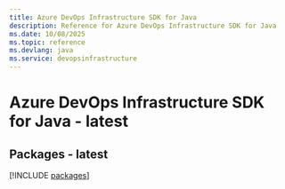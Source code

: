 ```yaml
---
title: Azure DevOps Infrastructure SDK for Java
description: Reference for Azure DevOps Infrastructure SDK for Java
ms.date: 10/08/2025
ms.topic: reference
ms.devlang: java
ms.service: devopsinfrastructure
---
```

# Azure DevOps Infrastructure SDK for Java - latest
## Packages - latest
[!INCLUDE [packages](devops-infrastructure-index.md)]
